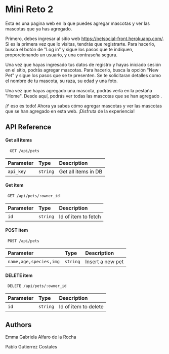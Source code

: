 # Mini Reto 2

Esta es una pagina web en la que puedes agregar mascotas y ver las mascotas que ya has agregado.

Primero, debes ingresar al sitio web https://petsocial-front.herokuapp.com/. Si es la primera vez que lo visitas, tendrás que registrarte. Para hacerlo, busca el botón de "Log in" y sigue los pasos que te indiquen, proporcionando un usuario, y una contraseña segura.

Una vez que hayas ingresado tus datos de registro y hayas iniciado sesión en el sitio, podrás agregar mascotas. Para hacerlo, busca la opción "New Pet" y sigue los pasos que se te presenten. Se te solicitaran detalles como el nombre de tu mascota, su raza, su edad y una foto.

Una vez que hayas agregado una mascota, podrás verla en la pestaña "Home". Desde aquí, podrás ver todas las mascotas que se han agregado .

¡Y eso es todo! Ahora ya sabes cómo agregar mascotas y ver las mascotas que se han agregado en esta web. ¡Disfruta de la experiencia!
## API Reference

#### Get all items

```http
  GET /api/pets
```

| Parameter | Type     | Description                |
| :-------- | :------- | :------------------------- |
| `api_key` | `string` | Get all items in DB |

#### Get item

```http
 GET /api/pets/:owner_id
```

| Parameter | Type     | Description                       |
| :-------- | :------- | :-------------------------------- |
| `id`      | `string` |  Id of item to fetch |

#### POST item

```http
 POST /api/pets
```

| Parameter | Type     | Description                       |
| :-------- | :------- | :-------------------------------- |
| `name,age,species,img`      | `string` |  Insert a new pet |


#### DELETE item

```http
 DELETE /api/pets/:owner_id
```

| Parameter | Type     | Description                       |
| :-------- | :------- | :-------------------------------- |
| `id`      | `string` |  Id of item to delete |




## Authors
Emma Gabriela Alfaro de la Rocha

Pablo Gutierrez Costales


